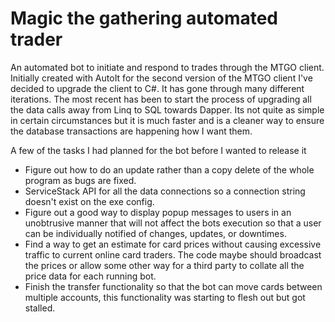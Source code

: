 Magic the gathering automated trader
=====================

An automated bot to initiate and respond to trades through the MTGO client.  Initially created with AutoIt for the second version of the MTGO client I've decided to upgrade the client to C#.  It has gone through many different iterations.  The most recent has been to start the process of upgrading all the data calls away from Linq to SQL towards Dapper.  Its not quite as simple in certain circumstances but it is much faster and is a cleaner way to ensure the database transactions are happening how I want them.  

A few of the tasks I had planned for the bot before I wanted to release it
- Figure out how to do an update rather than a copy delete of the whole program as bugs are fixed.
- ServiceStack API for all the data connections so a connection string doesn't exist on the exe config.
- Figure out a good way to display popup messages to users in an unobtrusive manner that will not affect the bots execution so that a user can be individually notified of changes, updates, or downtimes.
- Find a way to get an estimate for card prices without causing excessive traffic to current online card traders.  The code maybe should broadcast the prices or allow some other way for a third party to collate all the price data for each running bot. 
- Finish the transfer functionality so that the bot can move cards between multiple accounts, this functionality was starting to flesh out but got stalled.  
